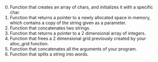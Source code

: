 0. Function that creates an array of chars, and initializes it with a specific char.
1. Function that returns a pointer to a newly allocated space in memory, which contains a copy of the string given as a parameter.
2. Function that concatenates two strings.
3. Function that returns a pointer to a 2 dimensional array of integers.
4. Function that frees a 2 dimensional grid previously created by your alloc_grid function.
5. Function that concatenates all the arguments of your program.
6. Function that splits a string into words.
